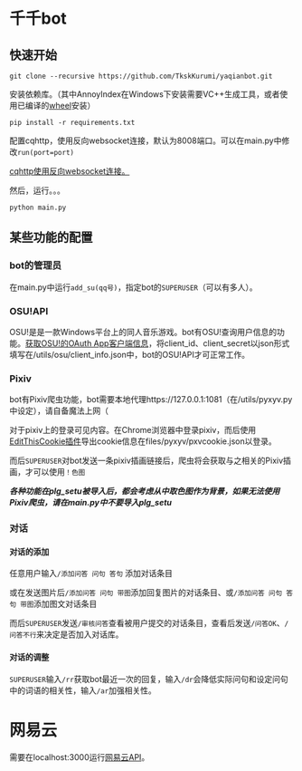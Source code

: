 # 千千bot

## 快速开始
```
git clone --recursive https://github.com/TkskKurumi/yaqianbot.git
```
安装依赖库。（其中AnnoyIndex在Windows下安装需要VC++生成工具，或者使用已编译的[wheel](https://www.lfd.uci.edu/~gohlke/pythonlibs/#annoy)安装）
``` shell
pip install -r requirements.txt
```

配置cqhttp，使用反向websocket连接，默认为8008端口。可以在main.py中修改`run(port=port)`

[cqhttp使用反向websocket连接。](https://aiocqhttp.nonebot.dev/#/getting-started#%E4%BD%BF%E7%94%A8%E5%8F%8D%E5%90%91-websocket)

然后，运行。。。

```shell
python main.py
```

## 某些功能的配置

### bot的管理员

在main.py中运行`add_su(qq号)`，指定bot的`SUPERUSER`（可以有多人）。

### OSU!API

OSU!是是一款Windows平台上的同人音乐游戏。bot有OSU!查询用户信息的功能。[获取OSU!的OAuth App客户端信息](https://osu.ppy.sh/docs/index.html#registering-an-oauth-application)，将client_id、client_secret以json形式填写在/utils/osu/client_info.json中，bot的OSU!API才可正常工作。

### Pixiv

bot有Pixiv爬虫功能，bot需要本地代理https://127.0.0.1:1081（在/utils/pyxyv.py中设定），请自备魔法上网（

对于pixiv上的登录可见内容。在Chrome浏览器中登录pixiv，而后使用[EditThisCookie插件](https://chrome.google.com/webstore/detail/editthiscookie/fngmhnnpilhplaeedifhccceomclgfbg)导出cookie信息在files/pyxyv/pxvcookie.json以登录。

而后`SUPERUSER`对bot发送一条pixiv插画链接后，爬虫将会获取与之相关的Pixiv插画，才可以使用`！色图`

***各种功能在plg_setu被导入后，都会考虑从中取色图作为背景，如果无法使用Pixiv爬虫，请在main.py中不要导入plg_setu***

### 对话

#### 对话的添加

任意用户输入`/添加问答 问句 答句` 添加对话条目

或在发送图片后`/添加问答 问句 带图`添加回复图片的对话条目、或`/添加问答 问句 答句 带图`添加图文对话条目

而后`SUPERUSER`发送`/审核问答`查看被用户提交的对话条目，查看后发送`/问答OK`、`/问答不行`来决定是否加入对话库。

#### 对话的调整

`SUPERUSER`输入`/rr`获取bot最近一次的回复，输入`/dr`会降低实际问句和设定问句中的词语的相关性，输入`/ar`加强相关性。

# 网易云

需要在localhost:3000运行[网易云API](https://github.com/Binaryify/NeteaseCloudMusicApi)。